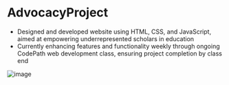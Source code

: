 # AdvocacyProject
- Designed and developed website using HTML, CSS, and JavaScript, aimed at empowering underrepresented scholars in education
- Currently enhancing features and functionality weekly through ongoing CodePath web development class, ensuring project completion by class end

![image](https://github.com/bryanalexis24/AdvocacyProject/assets/122324403/65b1408e-7454-4837-b329-212e4d3f8989)
